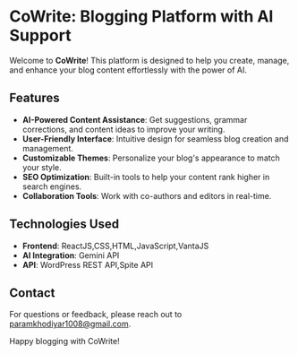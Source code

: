 # CoWrite: Blogging Platform with AI Support

Welcome to **CoWrite**! This platform is designed to help you create, manage, and enhance your blog content effortlessly with the power of AI.

## Features

- **AI-Powered Content Assistance**: Get suggestions, grammar corrections, and content ideas to improve your writing.
- **User-Friendly Interface**: Intuitive design for seamless blog creation and management.
- **Customizable Themes**: Personalize your blog's appearance to match your style.
- **SEO Optimization**: Built-in tools to help your content rank higher in search engines.
- **Collaboration Tools**: Work with co-authors and editors in real-time.

## Technologies Used

- **Frontend**: ReactJS,CSS,HTML,JavaScript,VantaJS
- **AI Integration**: Gemini API
- **API**: WordPress REST API,Spite API


## Contact

For questions or feedback, please reach out to [paramkhodiyar1008@gmail.com](mailto:paramkhodiyar1008@gmail.com).

Happy blogging with CoWrite!
